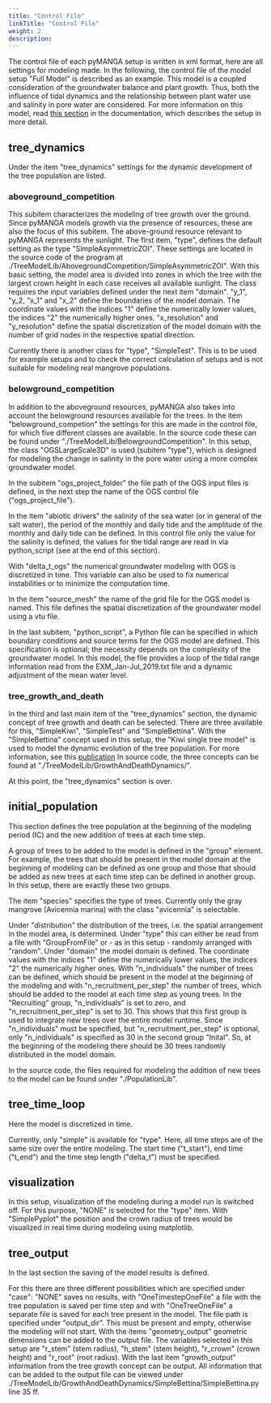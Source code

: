 ```yaml
---
title: "Control File"
linkTitle: "Control File"
weight: 2
description:
---
```

The control file of each pyMANGA setup is written in xml format, here are all settings for modeling made. In the following, the control file of the model setup "Full Model" is described as an example. This model is a coupled consideration of the groundwater balance and plant growth. Thus, both the influence of tidal dynamics and the relationship between plant water use and salinity in pore water are considered. For more information on this model, read <a href="/en/docs/sample_model_exmouth_gulf/">this section</a> in the documentation, which describes the setup in more detail.

## tree_dynamics

Under the item "tree_dynamics" settings for the dynamic development of the tree population are listed.

### aboveground_competition

This subitem characterizes the modeling of tree growth over the ground. Since pyMANGA models growth via the presence of resources, these are also the focus of this subitem. The above-ground resource relevant to pyMANGA represents the sunlight. The first item, "type", defines the default setting as the type "SimpleAsymmetricZOI". These settings are located in the source code of the program at ./TreeModelLib/AbovegroundCompetition/SimpleAsymmetricZOI". With this basic setting, the model area is divided into zones in which the tree with the largest crown height in each case receives all available sunlight. The class requires the input variables defined under the next item "domain". "y_1", "y_2, "x_1" and "x_2" define the boundaries of the model domain. The coordinate values with the indices "1" define the numerically lower values, the indices "2" the numerically higher ones. "x_resolution" and "y_resolution" define the spatial discretization of the model domain with the number of grid nodes in the respective spatial direction.

Currently there is another class for "type", "SimpleTest". This is to be used for example setups and to check the correct calculation of setups and is not suitable for modeling real mangrove populations.

### belowground_competition

In addition to the aboveground resources, pyMANGA also takes into account the belowground resources available for the trees. In the item "belowground_competion" the settings for this are made in the control file, for which five different classes are available. In the source code these can be found under "./TreeModelLib/BelowgroundCompetition". In this setup, the class "OGSLargeScale3D" is used (subitem "type"), which is designed for modeling the change in salinity in the pore water using a more complex groundwater model. 

In the subitem "ogs_project_folder" the file path of the OGS input files is defined, in the next step the name of the OGS control file ("ogs_project_file").

In the item "abiotic drivers" the salinity of the sea water (or in general of the salt water), the period of the monthly and daily tide and the amplitude of the monthly and daily tide can be defined. In this control file only the value for the salinity is defined, the values for the tidal range are read in via python_script (see at the end of this section).

With "delta_t_ogs" the numerical groundwater modeling with OGS is discretized in time. This variable can also be used to fix numerical instabilities or to minimize the computation time.

In the item "source_mesh" the name of the grid file for the OGS model is named. This file defines the spatial discretization of the groundwater model using a vtu file.

In the last subitem, "python_script", a Python file can be specified in which boundary conditions and source terms for the OGS model are defined. This specification is optional; the necessity depends on the complexity of the groundwater model. In this model, the file provides a loop of the tidal range information read from the EXM_Jan-Jul_2019.txt file and a dynamic adjustment of the mean water level.

### tree_growth_and_death

In the third and last main item of the "tree_dynamics" section, the dynamic concept of tree growth and death can be selected. There are three available for this, "SimpleKiwi", "SimpleTest" and "SimpleBettina". With the "SimpleBettina" concept used in this setup, the "Kiwi single tree model" is used to model the dynamic evolution of the tree population. For more information, see this <a href="https://doi.org/10.1016/j.ecolmodel.2018.10.005"> publication</a> In source code, the three concepts can be found at "./TreeModelLib/GrowthAndDeathDynamics/".

At this point, the "tree_dynamics" section is over.

## initial_population

This section defines the tree population at the beginning of the modeling period (IC) and the new addition of trees at each time step.


A group of trees to be added to the model is defined in the "group" element. For example, the trees that should be present in the model domain at the beginning of modeling can be defined as one group and those that should be added as new trees at each time step can be defined in another group. In this setup, there are exactly these two groups.

The item "species" specifies the type of trees. Currently only the gray mangrove (Avicennia marina) with the class "avicennia" is selectable.

Under "distribution" the distribution of the trees, i.e. the spatial arrangement in the model area, is determined. Under "type" this can either be read from a file with "GroupFromFile" or - as in this setup - randomly arranged with "random". Under "domain" the model domain is defined. The coordinate values with the indices "1" define the numerically lower values, the indices "2" the numerically higher ones. With "n_individuals" the number of trees can be defined, which should be present in the model at the beginning of the modeling and with "n_recruitment_per_step" the number of trees, which should be added to the model at each time step as young trees. In the "Recruiting" group, "n_individuals" is set to zero, and "n_recruitment_per_step" is set to 30. This shows that this first group is used to integrate new trees over the entire model runtime. Since "n_individuals" must be specified, but "n_recruitment_per_step" is optional, only "n_individuals" is specified as 30 in the second group "Inital". So, at the beginning of the modeling there should be 30 trees randomly distributed in the model domain.

In the source code, the files required for modeling the addition of new trees to the model can be found under "./PopulationLib".

## tree_time_loop

Here the model is discretized in time.

Currently, only "simple" is available for "type". Here, all time steps are of the same size over the entire modeling. The start time ("t_start"), end time ("t_end") and the time step length ("delta_t") must be specified.

## visualization

In this setup, visualization of the modeling during a model run is switched off. For this purpose, "NONE" is selected for the "type" item. With "SimplePyplot" the position and the crown radius of trees would be visualized in real time during modeling using matplotlib.

## tree_output

In the last section the saving of the model results is defined.

For this there are three different possibilities which are specified under "case": "NONE" saves no results, with "OneTimestepOneFile" a file with the tree population is saved per time step and with "OneTreeOneFile" a separate file is saved for each tree present in the model. The file path is specified under "output_dir". This must be present and empty, otherwise the modeling will not start. With the items "geometry_output" geometric dimensions can be added to the output file. The variables selected in this setup are "r_stem" (stem radius), "h_stem" (stem height), "r_crown" (crown height) and "r_root" (root radius). With the last item "growth_output" information from the tree growth concept can be output. All information that can be added to the output file can be viewed under ./TreeModelLib/GrowthAndDeathDynamics/SimpleBettina/SimpleBettina.py line 35 ff.

